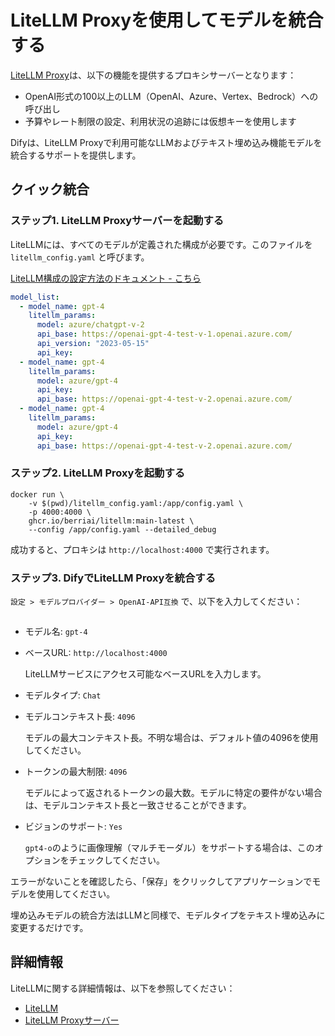 # LiteLLM Proxyを使用してモデルを統合する

[LiteLLM Proxy](https://github.com/BerriAI/litellm)は、以下の機能を提供するプロキシサーバーとなります：

- OpenAI形式の100以上のLLM（OpenAI、Azure、Vertex、Bedrock）への呼び出し
- 予算やレート制限の設定、利用状況の追跡には仮想キーを使用します

Difyは、LiteLLM Proxyで利用可能なLLMおよびテキスト埋め込み機能モデルを統合するサポートを提供します。

## クイック統合

### ステップ1. LiteLLM Proxyサーバーを起動する

LiteLLMには、すべてのモデルが定義された構成が必要です。このファイルを `litellm_config.yaml` と呼びます。

[LiteLLM構成の設定方法のドキュメント - こちら](https://docs.litellm.ai/docs/proxy/configs)

```yaml
model_list:
  - model_name: gpt-4
    litellm_params:
      model: azure/chatgpt-v-2
      api_base: https://openai-gpt-4-test-v-1.openai.azure.com/
      api_version: "2023-05-15"
      api_key: 
  - model_name: gpt-4
    litellm_params:
      model: azure/gpt-4
      api_key: 
      api_base: https://openai-gpt-4-test-v-2.openai.azure.com/
  - model_name: gpt-4
    litellm_params:
      model: azure/gpt-4
      api_key: 
      api_base: https://openai-gpt-4-test-v-2.openai.azure.com/
```

### ステップ2. LiteLLM Proxyを起動する

```shell
docker run \
    -v $(pwd)/litellm_config.yaml:/app/config.yaml \
    -p 4000:4000 \
    ghcr.io/berriai/litellm:main-latest \
    --config /app/config.yaml --detailed_debug
```

成功すると、プロキシは `http://localhost:4000` で実行されます。

### ステップ3. DifyでLiteLLM Proxyを統合する

`設定 > モデルプロバイダー > OpenAI-API互換` で、以下を入力してください：

<figure><img src="https://assets-docs.dify.ai/dify-enterprise-mintlify/jp/development/models-integration/c02feef6b054be16639ecd23ce10b605.png" alt=""><figcaption></figcaption></figure>

- モデル名: `gpt-4`
- ベースURL: `http://localhost:4000`

    LiteLLMサービスにアクセス可能なベースURLを入力します。
- モデルタイプ: `Chat`
- モデルコンテキスト長: `4096`

    モデルの最大コンテキスト長。不明な場合は、デフォルト値の4096を使用してください。
- トークンの最大制限: `4096`

    モデルによって返されるトークンの最大数。モデルに特定の要件がない場合は、モデルコンテキスト長と一致させることができます。
- ビジョンのサポート: `Yes`

    `gpt4-o`のように画像理解（マルチモーダル）をサポートする場合は、このオプションをチェックしてください。

エラーがないことを確認したら、「保存」をクリックしてアプリケーションでモデルを使用してください。

埋め込みモデルの統合方法はLLMと同様で、モデルタイプをテキスト埋め込みに変更するだけです。

## 詳細情報

LiteLLMに関する詳細情報は、以下を参照してください：

- [LiteLLM](https://github.com/BerriAI/litellm)
- [LiteLLM Proxyサーバー](https://docs.litellm.ai/docs/simple_proxy)